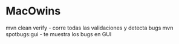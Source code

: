 # MacOwins

mvn clean verify - corre todas las validaciones y detecta bugs
mvn spotbugs:gui - te muestra los bugs en GUI
